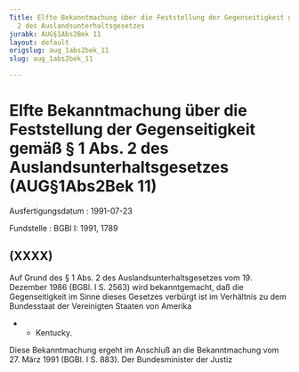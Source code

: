 ```yaml
---
Title: Elfte Bekanntmachung über die Feststellung der Gegenseitigkeit gemäß § 1 Abs.
  2 des Auslandsunterhaltsgesetzes
jurabk: AUG§1Abs2Bek 11
layout: default
origslug: aug_1abs2bek_11
slug: aug_1abs2bek_11

---
```


# Elfte Bekanntmachung über die Feststellung der Gegenseitigkeit gemäß § 1 Abs. 2 des Auslandsunterhaltsgesetzes (AUG§1Abs2Bek 11)

Ausfertigungsdatum
:   1991-07-23

Fundstelle
:   BGBl I: 1991, 1789

## (XXXX)

Auf Grund des § 1 Abs. 2 des Auslandsunterhaltsgesetzes vom 19.
Dezember 1986 (BGBl. I S. 2563) wird bekanntgemacht, daß die
Gegenseitigkeit im Sinne dieses Gesetzes verbürgt ist im Verhältnis zu
dem Bundesstaat der Vereinigten Staaten von Amerika

*
    *   Kentucky.






Diese Bekanntmachung ergeht im Anschluß an die Bekanntmachung vom 27.
März 1991 (BGBl. I S. 883).
Der Bundesminister der Justiz

